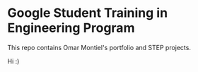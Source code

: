 # Google Student Training in Engineering Program

This repo contains Omar Montiel's portfolio and STEP projects.

Hi :)
